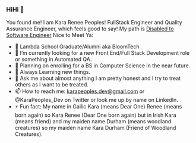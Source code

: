 ### HiHi 🤗

You found me! I am Kara Renee Peoples! FullStack Engineer and Quality Assurance Engineer, which feels good to say! My path is [Disabled to Software Engineer](https://www.linkedin.com/build-relation/newsletter-follow?entityUrn=6898716482310590464) Nice to Meet Ya:


- 🔭 Lambda School Graduate/Alumni aka BloomTech
- 🌱 I’m currently looking for a new Front End/Full Stack Development role or something in Automated QA.
- 👯 Planning on enrolling for a BS in Computer Science in the near future. 
- 🤔 Always Learning new things.
- 💬 Ask me about almost anything I am pretty honest and I try to treat others as I want to be treated.
- 📫 How to reach me: karapeoples.dev@gmail.com or @KaraPeoples_Dev on Twitter or look me up by name on LinkedIn.
- ⚡ Fun fact: My name in Gailic Kara (means Dear One) Renee (means born again) so Kara Renee (Dear One born again) but in Irish
     Kara (means friend) and my maiden name Durham (means woodland creatures) so my maiden name Kara Durham (Friend of Woodland Creatures).

